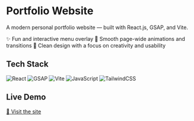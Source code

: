 # Portfolio Website

A modern personal portfolio website — built with React.js, GSAP, and Vite.

✨ Fun and interactive menu overlay
💫 Smooth page-wide animations and transitions
🎨 Clean design with a focus on creativity and usability

## Tech Stack

![React](https://img.shields.io/badge/React-61DAFB?style=for-the-badge&logo=react&logoColor=white) ![GSAP](https://img.shields.io/badge/GSAP-88CE02?style=for-the-badge&logo=greensock&logoColor=white) ![Vite](https://img.shields.io/badge/Vite-646CFF?style=for-the-badge&logo=vite&logoColor=white) ![JavaScript](https://img.shields.io/badge/JavaScript-F7DF1E?style=for-the-badge&logo=javascript&logoColor=black) ![TailwindCSS](https://img.shields.io/badge/TailwindCSS-06B6D4?style=for-the-badge&logo=tailwind-css&logoColor=white)

## Live Demo

[🔗 Visit the site](https://davidrighidev.github.io/portfolio/)
